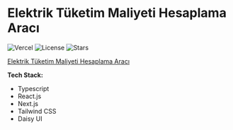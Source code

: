 # Elektrik Tüketim Maliyeti Hesaplama Aracı

![Vercel](https://therealsujitk-vercel-badge.vercel.app/?app=elektrik-maliyet-hesaplama) ![License](https://img.shields.io/badge/license-MIT-blue) ![Stars](https://img.shields.io/github/stars/yigithanyucedag/elektrik-maliyet-hesaplama)

[Elektrik Tüketim Maliyeti Hesaplama Aracı](https://elektrik-maliyet-hesaplama.vercel.app/)

**Tech Stack:**

- Typescript
- React.js
- Next.js
- Tailwind CSS
- Daisy UI
